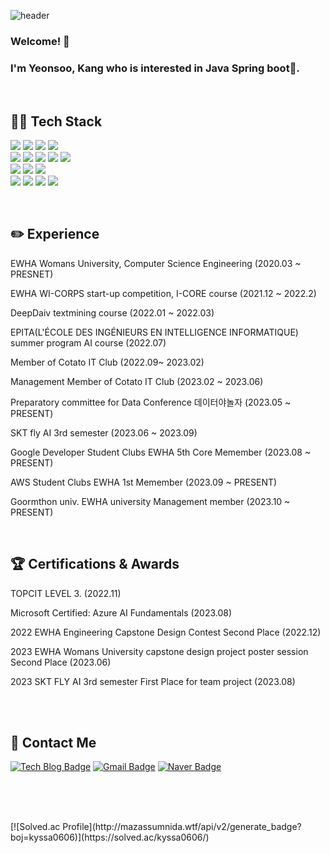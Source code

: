 <!--
**Kang1221/Kang1221** is a ✨ _special_ ✨ repository because its `README.md` (this file) appears on your GitHub profile.

Here are some ideas to get you started:

- 🔭 I’m currently working on ...
- 🌱 I’m currently learning ...
- 👯 I’m looking to collaborate on ...
- 🤔 I’m looking for help with ...
- 💬 Ask me about ...
- 📫 How to reach me: ...
- 😄 Pronouns: ...
- ⚡ Fun fact: ...
-->

![header](https://capsule-render.vercel.app/api?type=waving&color=006400&text=Welcome!&fontColor=F0FFF0)

### Welcome! 🤗
### I'm Yeonsoo, Kang who is interested in Java Spring boot🌿. 

<br>

## 👩‍💻 Tech Stack

<img src="https://img.shields.io/badge/python-3776AB?style=for-the-badge&logo=python&logoColor=white">  <img src="https://img.shields.io/badge/c++-00599C?style=for-the-badge&logo=c%2B%2B&logoColor=white">  <img src="https://img.shields.io/badge/c-A8B9CC?style=for-the-badge&logo=c%2B%2B&logoColor=white">  <img src="https://img.shields.io/badge/java-007396?style=for-the-badge&logo=java&logoColor=white">
<br>
<img src="https://img.shields.io/badge/pytorch-EE4C2C?style=for-the-badge&logo=pytorch&logoColor=white"> <img src="https://img.shields.io/badge/tensorflow-FF6F00?style=for-the-badge&logo=tensorflow&logoColor=white">  <img src="https://img.shields.io/badge/mysql-4479A1?style=for-the-badge&logo=mysql&logoColor=white">   <img src="https://img.shields.io/badge/springboot-6DB33F?style=for-the-badge&logo=springboot&logoColor=white">  <img src="https://img.shields.io/badge/php-777BB4?style=for-the-badge&logo=php&logoColor=white"> 
<br> <img src="https://img.shields.io/badge/html-E34F26?style=for-the-badge&logo=html5&logoColor=white"> <img src="https://img.shields.io/badge/css-1572B6?style=for-the-badge&logo=css3&logoColor=white"> <img src="https://img.shields.io/badge/reactnative-61DAFB?style=for-the-badge&logo=react&logoColor=white"> 
<br> <img src="https://img.shields.io/badge/github-181717?style=for-the-badge&logo=github&logoColor=white"> <img src="https://img.shields.io/badge/git-F05032?style=for-the-badge&logo=git&logoColor=white"> <img src="https://img.shields.io/badge/gradle-02303A?style=for-the-badge&logo=gradle&logoColor=white"> <img src="https://img.shields.io/badge/amazonaws-232F3E?style=for-the-badge&logo=amazonaws&logoColor=white"> 

<br>


## ✏️ Experience

EWHA Womans University, Computer Science Engineering  (2020.03 ~ PRESNET)

EWHA WI-CORPS start-up competition, I-CORE course (2021.12 ~ 2022.2)

DeepDaiv textmining course (2022.01 ~ 2022.03)                              

EPITA(L'ÉCOLE DES INGÉNIEURS EN INTELLIGENCE INFORMATIQUE) summer program AI course  (2022.07)

Member of Cotato IT Club  (2022.09~ 2023.02)

Management Member of Cotato IT Club (2023.02 ~ 2023.06)

Preparatory committee for Data Conference 데이터야놀자 (2023.05 ~ PRESENT)
  
SKT fly AI 3rd semester (2023.06 ~ 2023.09)

Google Developer Student Clubs EWHA 5th Core Memember (2023.08 ~ PRESENT)

AWS Student Clubs EWHA 1st Memember (2023.09 ~ PRESENT)

Goormthon univ. EWHA university Management member (2023.10 ~ PRESENT)


<br>

## 🏆 Certifications & Awards
TOPCIT LEVEL 3. (2022.11)

Microsoft Certified: Azure AI Fundamentals (2023.08)

2022 EWHA Engineering Capstone Design Contest Second Place  (2022.12)

2023 EWHA Womans University capstone design project poster session Second Place (2023.06)

2023 SKT FLY AI 3rd semester First Place for team project (2023.08)

<br><br>



## 💌 Contact Me
[![Tech Blog Badge](https://img.shields.io/badge/velog-20C997?style=flat-square&logo=velog&logoColor=white&link=https://velog.io/@kang1221/)](https://velog.io/@kang1221/)
[![Gmail Badge](https://img.shields.io/badge/Gmail-d14836?style=flat-square&logo=Gmail&logoColor=white&link=mailto:kang6@ewhain.net)](mailto:kimsh1691@gmail.com)
[![Naver Badge](https://img.shields.io/badge/Naver-03C75A?style=flat-square&logo=Naver&logoColor=white&link=mailto:kjslou@naver.com)](mailto:rlatngus1691@naver.com)

<br> <br>


<br>
 [![Solved.ac Profile](http://mazassumnida.wtf/api/v2/generate_badge?boj=kyssa0606)](https://solved.ac/kyssa0606/)

